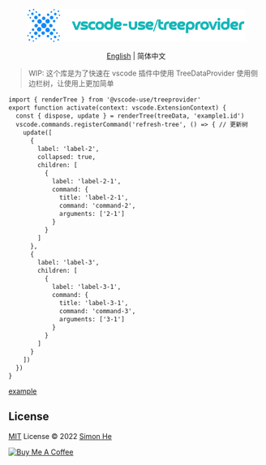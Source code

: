 <p align="center">
<img src="./assets/kv.png" alt="vscode-use/treeprovider">
</p>
<p align="center"> <a href="./README.md">English</a> | 简体中文</p>

> WIP: 这个库是为了快速在 vscode 插件中使用 TreeDataProvider 使用侧边栏树，让使用上更加简单

```code
import { renderTree } from '@vscode-use/treeprovider'
export function activate(context: vscode.ExtensionContext) {
  const { dispose, update } = renderTree(treeData, 'example1.id')
  vscode.commands.registerCommand('refresh-tree', () => { // 更新树
    update([
      {
        label: 'label-2',
        collapsed: true,
        children: [
          {
            label: 'label-2-1',
            command: {
              title: 'label-2-1',
              command: 'command-2',
              arguments: ['2-1']
            }
          }
        ]
      },
      {
        label: 'label-3',
        children: [
          {
            label: 'label-3-1',
            command: {
              title: 'label-3-1',
              command: 'command-3',
              arguments: ['3-1']
            }
          }
        ]
      }
    ])
  })
}

```

[example](/examples/example1)

## License

[MIT](./LICENSE) License © 2022 [Simon He](https://github.com/Simon-He95)

<a href="https://github.com/Simon-He95/sponsor" target="_blank"><img src="https://cdn.buymeacoffee.com/buttons/default-orange.png" alt="Buy Me A Coffee" style="height: 51px !important;width: 217px !important;" ></a>
